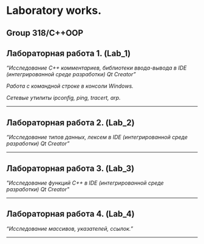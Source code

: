 # Laboratory works.

## Group 318/C++OOP

## Лабораторная работа 1. (Lab_1)

_“Исследование С++ комментариев, библиотеки ввода-вывода в IDE (интегрированной среде разработки) Qt Creator”_

_Работа с командной строке в консоли Windows._

_Сетевые утилиты ipconfig, ping, tracert, arp._

-----------------------------------------------------------------------------------------------------------------
## Лабораторная работа 2. (Lab_2)

_“Исследование типов данных, лексем в IDE (интегрированной среде разработки) Qt Creator”_

-----------------------------------------------------------------------------------------------------------------
## Лабораторная работа 3. (Lab_3)

_"Исследование функций С++ в IDE (интегрированной среде разработки) Qt Creator"_

-----------------------------------------------------------------------------------------------------------------

## Лабораторная работа 4. (Lab_4)

_“Исследование массивов, указателей, ссылок.”_

-----------------------------------------------------------------------------------------------------------------
